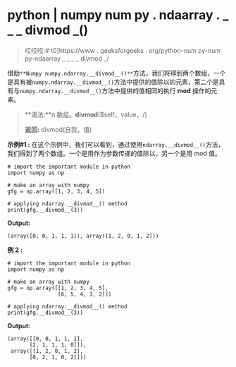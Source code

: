 # python | numpy num py . ndaarray . _ _ _ divmod _()

> 哎哎哎:# t0]https://www . geeksforgeeks . org/python-num py-num py-ndaarray _ _ _ _ divmod _/

借助`**Numpy numpy.ndarray.__divmod__()**`方法，我们将得到两个数组，一个是具有被`numpy.ndarray.__divmod__()`方法中提供的值除以的元素，第二个是具有与`numpy.ndarray.__divmod__()`方法中提供的值相同的执行 **mod** 操作的元素。

> **语法:**n 数组。__divmod__($self，value，/)
> 
> **返回:** divmod(自我，值)

**示例#1 :**
在这个示例中，我们可以看到，通过使用`ndarray.__divmod__()`方法，我们得到了两个数组。一个是用作为参数传递的值除以，另一个是用 mod 值。

```
# import the important module in python
import numpy as np

# make an array with numpy
gfg = np.array([1, 2, 3, 4, 5])

# applying ndarray.__divmod__() method
print(gfg.__divmod__(3))
```

**Output:**

```
(array([0, 0, 1, 1, 1]), array([1, 2, 0, 1, 2]))

```

**例 2 :**

```
# import the important module in python
import numpy as np

# make an array with numpy
gfg = np.array([[1, 2, 3, 4, 5],
                [6, 5, 4, 3, 2]])

# applying ndarray.__divmod__() method
print(gfg.__divmod__(3))
```

**Output:**

```
(array([[0, 0, 1, 1, 1],
       [2, 1, 1, 1, 0]]), 
 array([[1, 2, 0, 1, 2],
       [0, 2, 1, 0, 2]]))

```